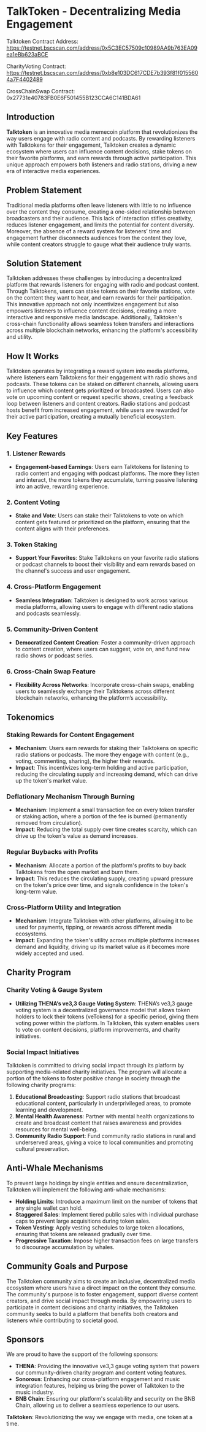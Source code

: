 # TalkToken - Decentralizing Media Engagement

Talktoken Contract Address: https://testnet.bscscan.com/address/0x5C3EC57509c10989AA9b763EA09ea1eBb623aBCE 

CharityVoting Contract: https://testnet.bscscan.com/address/0xb8e103DC617CDE7b393f81f0155604a7F4402489

CrossChainSwap Contract: 0x27731e40783FB0E6F501455B123CCA6C141BDA61

## Introduction

**Talktoken** is an innovative media memecoin platform that revolutionizes the way users engage with radio content and podcasts. By rewarding listeners with Talktokens for their engagement, Talktoken creates a dynamic ecosystem where users can influence content decisions, stake tokens on their favorite platforms, and earn rewards through active participation. This unique approach empowers both listeners and radio stations, driving a new era of interactive media experiences.

## Problem Statement

Traditional media platforms often leave listeners with little to no influence over the content they consume, creating a one-sided relationship between broadcasters and their audience. This lack of interaction stifles creativity, reduces listener engagement, and limits the potential for content diversity. Moreover, the absence of a reward system for listeners’ time and engagement further disconnects audiences from the content they love, while content creators struggle to gauge what their audience truly wants.

## Solution Statement

Talktoken addresses these challenges by introducing a decentralized platform that rewards listeners for engaging with radio and podcast content. Through Talktokens, users can stake tokens on their favorite stations, vote on the content they want to hear, and earn rewards for their participation. This innovative approach not only incentivizes engagement but also empowers listeners to influence content decisions, creating a more interactive and responsive media landscape. Additionally, Talktoken's cross-chain functionality allows seamless token transfers and interactions across multiple blockchain networks, enhancing the platform's accessibility and utility.

## How It Works

Talktoken operates by integrating a reward system into media platforms, where listeners earn Talktokens for their engagement with radio shows and podcasts. These tokens can be staked on different channels, allowing users to influence which content gets prioritized or broadcasted. Users can also vote on upcoming content or request specific shows, creating a feedback loop between listeners and content creators. Radio stations and podcast hosts benefit from increased engagement, while users are rewarded for their active participation, creating a mutually beneficial ecosystem.

## Key Features

### 1. Listener Rewards
- **Engagement-based Earnings**: Users earn Talktokens for listening to radio content and engaging with podcast platforms. The more they listen and interact, the more tokens they accumulate, turning passive listening into an active, rewarding experience.

### 2. Content Voting
- **Stake and Vote**: Users can stake their Talktokens to vote on which content gets featured or prioritized on the platform, ensuring that the content aligns with their preferences.

### 3. Token Staking
- **Support Your Favorites**: Stake Talktokens on your favorite radio stations or podcast channels to boost their visibility and earn rewards based on the channel's success and user engagement.

### 4. Cross-Platform Engagement
- **Seamless Integration**: Talktoken is designed to work across various media platforms, allowing users to engage with different radio stations and podcasts seamlessly.

### 5. Community-Driven Content
- **Democratized Content Creation**: Foster a community-driven approach to content creation, where users can suggest, vote on, and fund new radio shows or podcast series.

### 6. Cross-Chain Swap Feature
- **Flexibility Across Networks**: Incorporate cross-chain swaps, enabling users to seamlessly exchange their Talktokens across different blockchain networks, enhancing the platform’s accessibility.

## Tokenomics

### Staking Rewards for Content Engagement
- **Mechanism**: Users earn rewards for staking their Talktokens on specific radio stations or podcasts. The more they engage with content (e.g., voting, commenting, sharing), the higher their rewards.
- **Impact**: This incentivizes long-term holding and active participation, reducing the circulating supply and increasing demand, which can drive up the token's market value.

### Deflationary Mechanism Through Burning
- **Mechanism**: Implement a small transaction fee on every token transfer or staking action, where a portion of the fee is burned (permanently removed from circulation).
- **Impact**: Reducing the total supply over time creates scarcity, which can drive up the token's value as demand increases.

### Regular Buybacks with Profits
- **Mechanism**: Allocate a portion of the platform's profits to buy back Talktokens from the open market and burn them.
- **Impact**: This reduces the circulating supply, creating upward pressure on the token's price over time, and signals confidence in the token's long-term value.

### Cross-Platform Utility and Integration
- **Mechanism**: Integrate Talktoken with other platforms, allowing it to be used for payments, tipping, or rewards across different media ecosystems.
- **Impact**: Expanding the token's utility across multiple platforms increases demand and liquidity, driving up its market value as it becomes more widely accepted and used.

## Charity Program

### Charity Voting & Gauge System
- **Utilizing THENA’s ve3,3 Gauge Voting System**: THENA’s ve3,3 gauge voting system is a decentralized governance model that allows token holders to lock their tokens (veTokens) for a specific period, giving them voting power within the platform. In Talktoken, this system enables users to vote on content decisions, platform improvements, and charity initiatives.

### Social Impact Initiatives
Talktoken is committed to driving social impact through its platform by supporting media-related charity initiatives. The program will allocate a portion of the tokens to foster positive change in society through the following charity programs:
1. **Educational Broadcasting**: Support radio stations that broadcast educational content, particularly in underprivileged areas, to promote learning and development.
2. **Mental Health Awareness**: Partner with mental health organizations to create and broadcast content that raises awareness and provides resources for mental well-being.
3. **Community Radio Support**: Fund community radio stations in rural and underserved areas, giving a voice to local communities and promoting cultural preservation.

## Anti-Whale Mechanisms

To prevent large holdings by single entities and ensure decentralization, Talktoken will implement the following anti-whale mechanisms:
- **Holding Limits**: Introduce a maximum limit on the number of tokens that any single wallet can hold.
- **Staggered Sales**: Implement tiered public sales with individual purchase caps to prevent large acquisitions during token sales.
- **Token Vesting**: Apply vesting schedules to large token allocations, ensuring that tokens are released gradually over time.
- **Progressive Taxation**: Impose higher transaction fees on large transfers to discourage accumulation by whales.

## Community Goals and Purpose

The Talktoken community aims to create an inclusive, decentralized media ecosystem where users have a direct impact on the content they consume. The community's purpose is to foster engagement, support diverse content creators, and drive social impact through media. By empowering users to participate in content decisions and charity initiatives, the Talktoken community seeks to build a platform that benefits both creators and listeners while contributing to societal good.

## Sponsors

We are proud to have the support of the following sponsors:

- **THENA**: Providing the innovative ve3,3 gauge voting system that powers our community-driven charity program and content voting features.
- **Sonorous**: Enhancing our cross-platform engagement and music integration features, helping us bring the power of Talktoken to the music industry.
- **BNB Chain**: Ensuring our platform's scalability and security on the BNB Chain, allowing us to deliver a seamless experience to our users.

**Talktoken**: Revolutionizing the way we engage with media, one token at a time.
